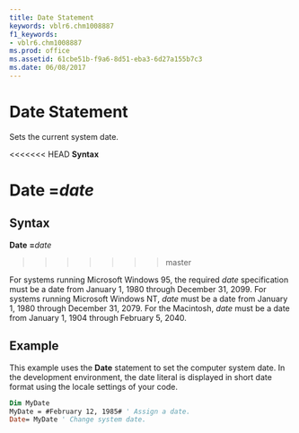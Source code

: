 ```yaml
---
title: Date Statement
keywords: vblr6.chm1008887
f1_keywords:
- vblr6.chm1008887
ms.prod: office
ms.assetid: 61cbe51b-f9a6-8d51-eba3-6d27a155b7c3
ms.date: 06/08/2017
---
```



# Date Statement

Sets the current system date.

<<<<<<< HEAD
 **Syntax**

 **Date** **=**_date_
=======
## Syntax

**Date** **=**_date_
>>>>>>> master

For systems running Microsoft Windows 95, the required  _date_ specification must be a date from January 1, 1980 through December 31, 2099. For systems running Microsoft Windows NT, _date_ must be a date from January 1, 1980 through December 31, 2079. For the Macintosh, _date_ must be a date from January 1, 1904 through February 5, 2040.

## Example

This example uses the  **Date** statement to set the computer system date. In the development environment, the date literal is displayed in short date format using the locale settings of your code.


```vb
Dim MyDate 
MyDate = #February 12, 1985# ' Assign a date. 
Date= MyDate ' Change system date. 

```


